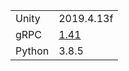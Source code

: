 
|  |  |
| --- | --- |
| Unity | 2019.4.13f |
| gRPC | [1.41](https://packages.grpc.io/archive/2021/09/4cb907457bcb11b19f9338ddd965aa5fef03b60f-31f03539-d36d-4476-b673-59110f18dbfe/index.xml) |
| Python | 3.8.5 |

